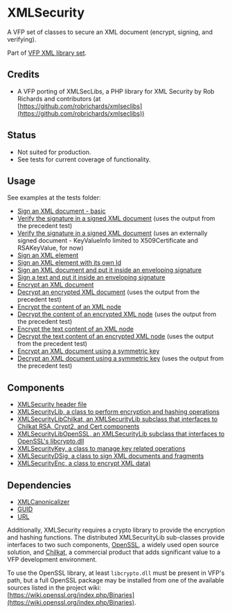 # XMLSecurity
A VFP set of classes to secure an XML document (encrypt, signing, and verifying).

Part of [VFP XML library set](README.md "VFP XML library set").

## Credits

- A VFP porting of XMLSecLibs, a PHP library for XML Security by Rob Richards and contributors (at
[https://github.com/robrichards/xmlseclibs](https://github.com/robrichards/xmlseclibs))

## Status

- Not suited for production.
- See tests for current coverage of functionality.

## Usage
See examples at the tests folder:

- [Sign an XML document - basic](tests/sec/test-hw-sign.prg "test-hw-sign.prg")
- [Verify the signature in a signed XML document](tests/sec/test-hw-verify.prg "test-hw-verify.prg") (uses the output from the precedent test)
- [Verify the signature in a signed XML document](tests/sec/test-getfile-verify.prg "test-getfile-verify.prg") (uses an externally signed document - KeyValueInfo limited to X509Certificate and RSAKeyValue, for now)
- [Sign an XML element](tests/sec/test-hw-child-sign.prg "test-hw-child-sign.prg")
- [Sign an XML element with its own Id](tests/sec/test-hw-child-id-sign.prg "test-hw-child-id-sign.prg")
- [Sign an XML document and put it inside an enveloping signature](tests/sec/test-hw-sign-enveloping.prg "test-hw-sign-enveloping.prg")
- [Sign a text and put it inside an enveloping signature](tests/sec/test-text-sign-enveloping.prg "test-text-sign-enveloping.prg")
- [Encrypt an XML document](tests/sec/test-hw-encrypt.prg "tests/sec/test-hw-encrypt.prg")
- [Decrypt an encrypted XML document](tests/sec/test-hw-decrypt.prg "tests/sec/test-hw-decrypt.prg") (uses the output from the precedent test)
- [Encrypt the content of an XML node](tests/sec/test-hw-content-encrypt.prg "tests/sec/test-hw-content-encrypt.prg")
- [Decrypt the content of an encrypted XML node](tests/sec/test-hw-content-decrypt.prg "tests/sec/test-hw-content-decrypt.prg") (uses the output from the precedent test)
- [Encrypt the text content of an XML node](tests/sec/test-hw-text-content-encrypt.prg "tests/sec/test-hw-text-content-encrypt.prg")
- [Decrypt the text content of an encrypted XML node](tests/sec/test-hw-text-content-decrypt.prg "tests/sec/test-hw-text-content-decrypt.prg") (uses the output from the precedent test)
- [Encrypt an XML document using a symmetric key](tests/sec/test-hw-encrypt-symmetric.prg "tests/sec/test-hw-encrypt-symmetric.prg")
- [Decrypt an XML document using a symmetric key](tests/sec/test-hw-decrypt-symmetric.prg "tests/sec/test-hw-decrypt-symmetric.prg") (uses the output from the precedent test)

## Components

- [XMLSecurity header file](xml-security.h "xml-security.h")
- [XMLSecurityLib, a class to perform encryption and hashing operations](xml-security-lib.prg "xml-security-lib.prg")
- [XMLSecurityLibChilkat, an XMLSecurityLib subclass that interfaces to Chilkat RSA, Crypt2, and Cert components](xml-security-lib-chilkat.prg "xml-security-lib-chilkat.prg")
- [XMLSecurityLibOpenSSL, an XMLSecurityLib subclass that interfaces to OpenSSL's libcrypto.dll](xml-security-lib-openssl.prg "xml-security-lib-openssl.prg")
- [XMLSecurityKey, a class to manage key related operations](xml-security-key.prg "xml-security-key.prg")
- [XMLSecurityDSig, a class to sign XML documents and fragments](xml-security-dsig.prg "xml-security-dsig.prg")
- [XMLSecurityEnc, a class to encrypt XML data)](xml-security-enc.prg "xml-security-enc.prg")

## Dependencies

- [XMLCanonicalizer](xml-canonicalizer.md "XMLCanonicalizer")
- [GUID](https://www.bitbucket.org/atlopes/GUID "GUID")
- [URL](https://www.bitbucket.org/atlopes/url "URL")

Additionally, XMLSecurity requires a crypto library to provide the encryption and hashing functions. The distributed XMLSecurityLib sub-classes provide interfaces to two such components, 
[OpenSSL](https://www.openssl.org "OpenSSL"), a widely used open source solution, and 
[Chilkat](https://www.chilkatsoft.com/refdoc/activex.asp "Chilkat"), a commercial product that adds significant value to a VFP development environment.

To use the OpenSSL library, at least `libcrypto.dll` must be present in VFP's path, but a full OpenSSL package may be installed from one of the available sources listed in the project wiki: 
[https://wiki.openssl.org/index.php/Binaries](https://wiki.openssl.org/index.php/Binaries). 


